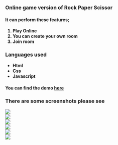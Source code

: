    <!DOCTYPE html>
<html>
<head>
    <meta charset="UTF-8">
</head>
<body>
    <h3>Online game version of Rock Paper Scissor</h3>
    <h4>It can perform these features;</h4>
    <b>
    <ol>
    <li>Play Online</li>
    <li>You can create your own room</li>
    <li>Join room</li>
    </ol>
   <h3> Languages used </h3>
   <ul>
   <li>Html</li>
   <li>Css</li>
   <li>Javascript</li>
   </ul>
   <h4>You can find the demo <a href="https://rps-online.netlify.app">here</a></h4>
   <h3>There are some screenshots please see</h3>
   <img src="screenshots/1.png"></img>
   <br>
   <img src="screenshots/2.png"></img>
   <br>
   <img src="screenshots/3.png"></img>
   <br>
   <img src="screenshots/4.png"></img>
   <br>
   <img src="screenshots/6.png"></img>
   <br>
   <img src="screenshots/5.png"></img>
</body>
</html>
